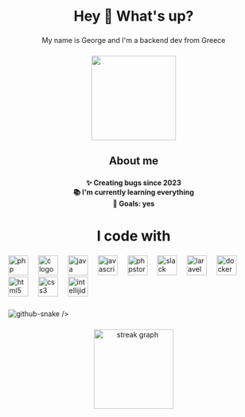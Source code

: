 <h1 align="center">Hey 👋 What's up?</h1>

###

<p align="center">My name is George and I'm a backend dev from Greece</p>

###

<div align="center">
  <img height="170" src="https://media.giphy.com/media/o0vwzuFwCGAFO/giphy.gif"  />
</div>

###

<h2 align="center">About me</h2>

###

<h4 align="center">✨ Creating bugs since 2023<br>📚 I'm currently learning everything <br>🎯 Goals: yes</h4>

###

<h1 align="center">I code with</h1>

###

<div align="left">
  <img src="https://skillicons.dev/icons?i=php" height="40" alt="php logo"  />
  <img width="12" />
  <img src="https://cdn.jsdelivr.net/gh/devicons/devicon/icons/c/c-original.svg" height="40" alt="c logo"  />
  <img width="12" />
  <img src="https://cdn.jsdelivr.net/gh/devicons/devicon/icons/java/java-original.svg" height="40" alt="java logo"  />
  <img width="12" />
  <img src="https://skillicons.dev/icons?i=js" height="40" alt="javascript logo"  />
  <img width="12" />
  <img src="https://img.shields.io/badge/PhpStorm-000000?logo=phpstorm&logoColor=white&style=for-the-badge" height="40" alt="phpstorm logo"  />
  <img width="12" />
  <img src="https://cdn.jsdelivr.net/gh/devicons/devicon/icons/slack/slack-original.svg" height="40" alt="slack logo"  />
  <img width="12" />
  <img src="https://cdn.simpleicons.org/laravel/FF2D20" height="40" alt="laravel logo"  />
  <img width="12" />
  <img src="https://cdn.simpleicons.org/docker/2496ED" height="40" alt="docker logo"  />
  <img width="12" />
  <img src="https://cdn.jsdelivr.net/gh/devicons/devicon/icons/html5/html5-original.svg" height="40" alt="html5 logo"  />
  <img width="12" />
  <img src="https://cdn.jsdelivr.net/gh/devicons/devicon/icons/css3/css3-original.svg" height="40" alt="css3 logo"  />
  <img width="12" />
  <img src="https://skillicons.dev/icons?i=idea" height="40" alt="intellijidea logo"  />
</div>

###
<picture>
  <source media="(prefers-color-scheme: dark)" srcset="github-snake-dark.svg" />
  <source media="(prefers-color-scheme: light)" srcset="github-snake.svg" />
  <img alt="github-snake" src="github-snake.svg" />
</picture>
/>

###

<div align="center">
  <img src="https://streak-stats.demolab.com?user=George-oikonomou&locale=en&mode=weekly&theme=midnight-purple&hide_border=false&border_radius=38&order=3" height="160" alt="streak graph"  />
</div>

###
